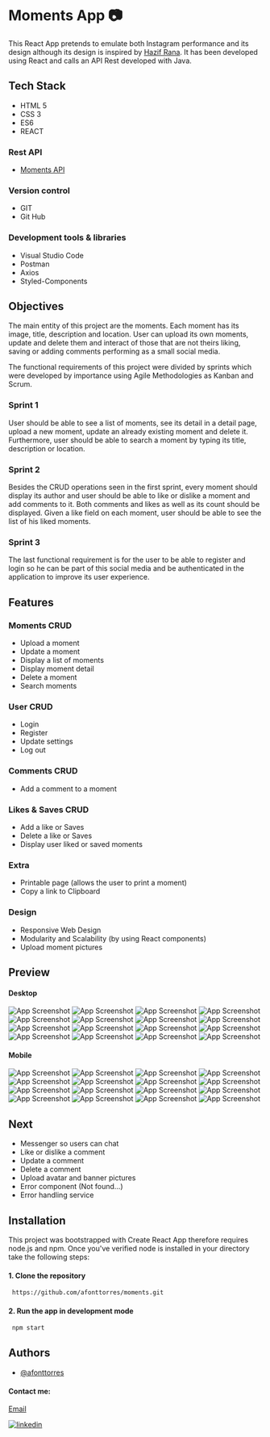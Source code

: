 
# Moments App 📷
This React App pretends to emulate both Instagram performance and its design although its design is inspired by [Hazif Rana](https://dribbble.com/shots/15919643-Social-Media-Mobile-App/attachments/7750406?mode=media/). It has been developed using React and calls an API Rest developed with Java.


## Tech Stack
+ HTML 5
+ CSS 3
+ ES6
+ REACT

### Rest API
+ [Moments API](https://github.com/afonttorres/momentsAPI)

### Version control
+ GIT
+ Git Hub

### Development tools & libraries
+ Visual Studio Code
+ Postman
+ Axios
+ Styled-Components

## Objectives
The main entity of this project are the moments. Each moment has its image, title, description and location. User can upload its own moments, update and delete them and interact of those that are not theirs liking, saving or adding comments performing as a small social media.

The functional requirements of this project were divided by sprints which were developed by importance using Agile Methodologies as Kanban and Scrum.

### Sprint 1
User should be able to see a list of moments, see its detail in a detail page, upload a new moment, update an already existing moment and delete it. Furthermore, user should be able to search a moment by typing its title, description or location.

### Sprint 2
Besides the CRUD operations seen in the first sprint, every moment should display its author and user should be able to like or dislike a moment and add comments to it. Both comments and likes as well as its count should be displayed. Given a like field on each moment, user should be able to see the list of his liked moments.

### Sprint 3
The last functional requirement is for the user to be able to register and login so he can be part of this social media and be authenticated in the application to improve its user experience.

## Features
### Moments CRUD
+ Upload a moment
+ Update a moment
+ Display a list of moments
+ Display moment detail
+ Delete a moment
+ Search moments

### User CRUD
+ Login
+ Register
+ Update settings
+ Log out

### Comments CRUD
+ Add a comment to a moment

### Likes & Saves CRUD
+ Add a like or Saves
+ Delete a like or Saves
+ Display user liked or saved moments

### Extra
+ Printable page (allows the user to print a moment)
+ Copy a link to Clipboard

### Design
+ Responsive Web Design
+ Modularity and Scalability (by using React components)
+ Upload moment pictures

## Preview
#### Desktop
![App Screenshot](./assets/desk/singin.png)
![App Screenshot](./assets/desk/login.png)
![App Screenshot](./assets/desk/home.png)
![App Screenshot](./assets/desk/home-modal.png)
![App Screenshot](./assets/desk/upload.png)
![App Screenshot](./assets/desk/upload-change.png)
![App Screenshot](./assets/desk/preview.png)
![App Screenshot](./assets/desk/detail.png)
![App Screenshot](./assets/desk/favs.png)
![App Screenshot](./assets/desk/searcher.png)
![App Screenshot](./assets/desk/print.png)
![App Screenshot](./assets/desk/update.png)
![App Screenshot](./assets//desk/profile.png)
![App Screenshot](./assets/desk/user-profile.png)
![App Screenshot](./assets/desk/user-bb.png)
![App Screenshot](./assets/desk/user-settings.png)

#### Mobile
![App Screenshot](./assets/mobile/singin.png)
![App Screenshot](./assets/mobile/login.png)
![App Screenshot](./assets//mobile/home.png)
![App Screenshot](./assets/mobile/home-modal.png)
![App Screenshot](./assets/mobile/upload.png)
![App Screenshot](./assets/mobile/upload-change.png)
![App Screenshot](./assets/mobile/preview.png)
![App Screenshot](./assets/mobile/detail.png)
![App Screenshot](./assets/mobile/favs.png)
![App Screenshot](./assets/mobile/seacher.png)
![App Screenshot](./assets/mobile/print.png)
![App Screenshot](./assets/mobile/update.png)
![App Screenshot](./assets/mobile/profile.png)
![App Screenshot](./assets/mobile/user-profile.png)
![App Screenshot](./assets/mobile/user-bb.png)
![App Screenshot](./assets/mobile/user-settings.png)

## Next
+ Messenger so users can chat
+ Like or dislike a comment
+ Update a comment
+ Delete a comment
+ Upload avatar and banner pictures
+ Error component (Not found...)
+ Error handling service

## Installation

This project was bootstrapped with Create React App therefore requires node.js and npm.  Once you've verified node is installed in your directory take the following steps:

#### 1. Clone the repository
```bash
 https://github.com/afonttorres/moments.git
```


#### 2. Run the app in development mode
```bash
 npm start
 ``` 
## Authors
+ [@afonttorres](https://github.com/afonttorres)

#### Contact me:

[Email](mailto:afonttorres@gmail.com)

[![linkedin](https://img.shields.io/badge/linkedin-0A66C2?style=for-the-badge&logo=linkedin&logoColor=white)](https://www.linkedin.com/in/agnes-font-torres/)
